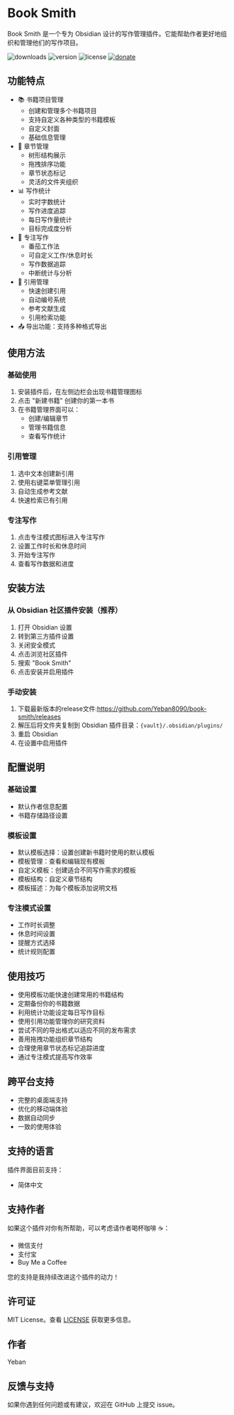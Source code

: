 # Book Smith

Book Smith 是一个专为 Obsidian 设计的写作管理插件。它能帮助作者更好地组织和管理他们的写作项目。

![downloads](https://img.shields.io/badge/downloads-500-brightgreen) ![version](https://img.shields.io/badge/version-1.0.0-blue) ![license](https://img.shields.io/badge/license-MIT-green) [![donate](https://img.shields.io/badge/打赏-支持作者-orange)](https://github.com/YeBan/book-smith#支持作者)

## 功能特点

- 📚 书籍项目管理
  - 创建和管理多个书籍项目
  - 支持自定义各种类型的书籍模板
  - 自定义封面
  - 基础信息管理
- 📑 章节管理
  - 树形结构展示
  - 拖拽排序功能
  - 章节状态标记
  - 灵活的文件夹组织
- 📊 写作统计
  - 实时字数统计
  - 写作进度追踪
  - 每日写作量统计
  - 目标完成度分析
- 🎯 专注写作
  - 番茄工作法
  - 可自定义工作/休息时长
  - 写作数据追踪
  - 中断统计与分析
- 📝 引用管理
  - 快速创建引用
  - 自动编号系统
  - 参考文献生成
  - 引用检索功能
- 📤 导出功能：支持多种格式导出

## 使用方法

### 基础使用
1. 安装插件后，在左侧边栏会出现书籍管理图标
2. 点击 "新建书籍" 创建你的第一本书
3. 在书籍管理界面可以：
   - 创建/编辑章节
   - 管理书籍信息
   - 查看写作统计
### 引用管理
1. 选中文本创建新引用
2. 使用右键菜单管理引用
3. 自动生成参考文献
4. 快速检索已有引用
### 专注写作
1. 点击专注模式图标进入专注写作
2. 设置工作时长和休息时间
3. 开始专注写作
4. 查看写作数据和进度


## 安装方法

### 从 Obsidian 社区插件安装（推荐）
1. 打开 Obsidian 设置
2. 转到第三方插件设置
3. 关闭安全模式
4. 点击浏览社区插件
5. 搜索 "Book Smith"
6. 点击安装并启用插件

### 手动安装
1. 下载最新版本的release文件:https://github.com/Yeban8090/book-smith/releases
2. 解压后将文件夹复制到 Obsidian 插件目录：`{vault}/.obsidian/plugins/`
3. 重启 Obsidian
4. 在设置中启用插件

## 配置说明

### 基础设置
- 默认作者信息配置
- 书籍存储路径设置

### 模板设置
- 默认模板选择：设置创建新书籍时使用的默认模板
- 模板管理：查看和编辑现有模板
- 自定义模板：创建适合不同写作需求的模板
- 模板结构：自定义章节结构
- 模板描述：为每个模板添加说明文档

### 专注模式设置
- 工作时长调整
- 休息时间设置
- 提醒方式选择
- 统计规则配置

## 使用技巧
- 使用模板功能快速创建常用的书籍结构
- 定期备份你的书籍数据
- 利用统计功能设定每日写作目标
- 使用引用功能管理你的研究资料
- 尝试不同的导出格式以适应不同的发布需求
- 善用拖拽功能组织章节结构
- 合理使用章节状态标记追踪进度
- 通过专注模式提高写作效率

## 跨平台支持
- 完整的桌面端支持
- 优化的移动端体验
- 数据自动同步
- 一致的使用体验

## 支持的语言
插件界面目前支持：
- 简体中文

## 支持作者
如果这个插件对你有所帮助，可以考虑请作者喝杯咖啡 ☕：
- 微信支付
- 支付宝
- Buy Me a Coffee

您的支持是我持续改进这个插件的动力！

## 许可证
MIT License。查看 [LICENSE](LICENSE) 获取更多信息。

## 作者
Yeban

## 反馈与支持
如果你遇到任何问题或有建议，欢迎在 GitHub 上提交 issue。